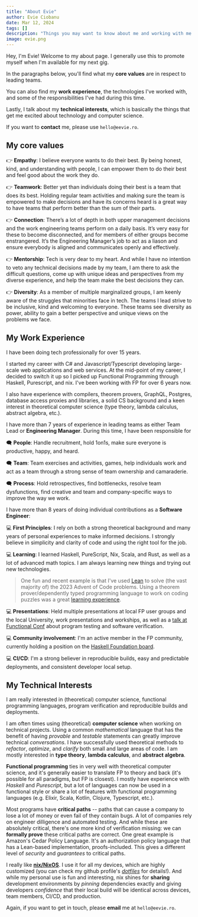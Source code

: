```yaml
---
title: "About Evie"
author: Evie Ciobanu
date: Mar 12, 2024
tags: []
description: "Things you may want to know about me and working with me."
image: evie.png
---
```


Hey, I'm Evie! Welcome to my about page. I generally use this to promote myself when I'm available
for my next gig.

In the paragraphs below, you'll find what my **core values** are in respect to leading teams.

You can also find my **work experience**, the technologies I've worked with, and some of the
responsibilities I've had during this time.

Lastly, I talk about my **technical interests**, which is basically the things that get me excited
about technology and computer science.

If you want to **contact** me, please use `hello@eevie.ro`.

## My core values

👉 **Empathy**: I believe everyone wants to do their best. By being honest, kind, and understanding with
people, I can empower them to do their best and feel good about the work they do.

👉 **Teamwork**: Better yet than individuals doing their best is a team that does its best. Holding
regular team activities and making sure the team is empowered to make decisions and have its
concerns heard is a great way to have teams that perform better than the sum of their parts.

👉 **Connection**: There’s a lot of depth in both upper management decisions and the work engineering
teams perform on a daily basis. It’s very easy for these to become disconnected, and for members
of either groups become enstrangered. It’s the Engineering Manager’s job to act as a liason and
ensure everybody is aligned and communicates openly and effectively.

👉 **Mentorship**: Tech is very dear to my heart. And while I have no intention to veto any
technical decisions made by my team, I am there to ask the difficult questions, come up with
unique ideas and perspectives from my diverse experience, and help the team make the best decisions
they can.

👉 **Diversity**: As a member of multiple marginalized groups, I am keenly aware of the
struggles that minorities face in tech. The teams I lead strive to be inclusive, kind and welcoming
to everyone. These teams see diversity as power, ability to gain a better perspective and
unique views on the problems we face.

## My Work Experience

I have been doing tech professionally for over 15 years.

I started my career with C# and Javascript/Typescript developing large-scale web applications and
web services. At the mid-point of my career, I decided to switch it up so I picked up Functional
Programming through Haskell, Purescript, and nix. I've been working with FP for over 6 years now.

I also have experience with compilers, theorem provers, GraphQL, Postgres, database access
proxies and libraries, a solid CS background and a keen interest in theoretical computer science
(type theory, lambda calculus, abstract algebra, etc.).

I have more than 7 years of experience in leading teams as either Team Lead or **Engineering Manager**.
During this time, I have been responsible for

🗨️ **People**: Handle recruitment, hold 1on1s, make sure everyone is productive, happy, and heard.

🗨️ **Team**: Team exercises and activities, games, help individuals work and act as a team through
a strong sense of team ownership and camaraderie.

🗨️ **Process**: Hold retrospectives, find bottlenecks, resolve team dysfunctions, find creative and
team and company-specific ways to improve the way we work.

I have more than 8 years of doing individual contributions as a **Software Engineer**:

💻 **First Principles**: I rely on both a strong theoretical background and many years of personal
experiences to make informed decisions. I strongly believe in simplicity and clarity of code and
using the right tool for the job.

💻 **Learning**: I learned Haskell, PureScript, Nix, Scala, and Rust, as well as a lot of
advanced math topics. I am always learning new things and trying out new technologies.

> One fun and recent example is that I've used [Lean](https://lean-lang.org/) to solve (the vast
> majority of) the 2023 Advent of Code problems. Using a theorem prover/dependently typed
> programming language to work on coding puzzles was a great
> [learning experience](https://eevie.ro/posts/2023-12-21-lean-sigma.types.html).

💻 **Presentations**: Held multiple presentations at local FP user groups and the local University,
work presentations and workships, as well as a
[talk at Functional Conf](https://www.youtube.com/watch?v=wpV8WbpuAKY) about program testing and
software verification.

💻 **Community involvement**: I'm an active member in the FP community, currently holding a position on the
[Haskell Foundation board](https://haskell.foundation/who-we-are/).

💻 **CI/CD**: I'm a strong believer in reproducible builds, easy and predictable deployments, and
consistent developer local setup.

## My Technical Interests

I am really interested in (theoretical) computer science, functional programming languages, program
verification and reproducible builds and deployments.

I am often times using (theoretical) **computer science** when working on technical projects. Using
a common *mathematical* language that has the benefit of having *provable* and *testable* statements
can greatly improve technical *conversations*. I have successfully used theoretical methods to
*refactor*, *optimize*, and *clarify* both small and large areas of code. I am mostly interested
in **type theory**, **lambda calculus**, and **abstract algebra**.

**Functional programming** ties in very well with theoretical computer science, and it's generally
easier to translate FP to theory and back (it's possible for all paradigms, but FP is closest). I
mostly have experience with *Haskell* and *Purescript*, but a lot of languages can now be used in a
functional style or share a lot of features with functional programming languages (e.g. Elixir,
Scala, Kotlin, Clojure, Typescript, etc.).

Most programs have **critical paths** -- paths that can cause a company to lose a lot of money or even
fail of they contain bugs. A lot of companies rely on engineer dilligence and automated testing.
And while these are absolutely critical, there's one more kind of verification missing: we can
**formally prove** these critical paths are correct. One great example is Amazon's Cedar Policy
Language. It's an authorization policy language that has a Lean-based implementation,
proofs-included. This gives a different level of *security* and *guarantees* to critical paths.

I really like [**nix/NixOS**](https://nixos.org/). I use it for all my devices, which are highly
customized (you can check my github profile's [*dotfiles*](https://github.com/eviefp/dotfiles) for
details!). And while my personal use is fun and interesting, nix shines for **sharing**
development environments by *pinning* dependencies exactly and giving developers *confidence* that
their local build will be identical across devices, team members, CI/CD, and production.



Again, if you want to get in touch, please **email** me at `hello@eevie.ro`.
